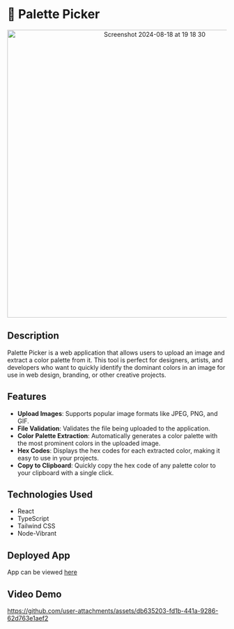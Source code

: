 # 🎨 Palette Picker
<div align="center">
  <a href="https://palette-picker-app.vercel.app/" target="_blank"><img width="661" alt="Screenshot 2024-08-18 at 19 18 30" src="https://github.com/user-attachments/assets/be30767e-ffe7-451a-a6ad-1bb854be2a79"></a>
</div>

## Description
Palette Picker is a web application that allows users to upload an image and extract a color palette from it.
This tool is perfect for designers, artists, and developers who want to quickly identify the dominant colors in an image for use 
in web design, branding, or other creative projects.

## Features
- **Upload Images**: Supports popular image formats like JPEG, PNG, and GIF.
- **File Validation**: Validates the file being uploaded to the application.
- **Color Palette Extraction**: Automatically generates a color palette with the most prominent colors in the uploaded image.
- **Hex Codes**: Displays the hex codes for each extracted color, making it easy to use in your projects.
- **Copy to Clipboard**: Quickly copy the hex code of any palette color to your clipboard with a single click.

## Technologies Used
- React
- TypeScript
- Tailwind CSS
- Node-Vibrant

## Deployed App
App can be viewed [here](https://palette-picker-app.vercel.app/)

## Video Demo
https://github.com/user-attachments/assets/db635203-fd1b-441a-9286-62d763e1aef2
